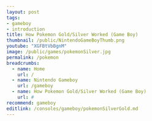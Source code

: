 ```yaml
---
layout: post
tags: 
- gameboy
- introduction
title: How Pokemon Gold/Silver Worked (Game Boy)
thumbnail: /public/NintendoGameBoyThumb.png
youtube: "XGFBtVbBgnM"
image: /public/games/pokemonSilver.jpg
permalink: /pokemon
breadcrumbs:
  - name: Home
    url: /
  - name: Nintendo Gameboy
    url: /gameboy
  - name: How Pokemon Gold/Silver Worked (Game Boy)
    url: #
recommend: gameboy
editlink: /consoles/gameboy/pokemonSilverGold.md
---
```




